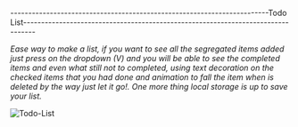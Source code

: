   ------------------------------------------------------------------------Todo List---------------------------------------------------------------------------------

*Ease way to make a list, if you want to see all the segregated items added just press on the dropdown (V) and you will be able to see the completed items and even what still not to completed, using text decoration on the checked items that you had done and animation to fall the item when is deleted by the way just let it go!. One more thing local storage is up to save your list.*

![Todo-List](https://user-images.githubusercontent.com/65242939/121979178-12bf1800-cd60-11eb-86c4-baffcfcad356.png)


